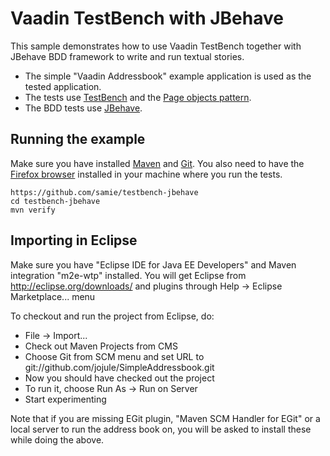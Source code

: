 Vaadin TestBench with JBehave
=============================

This sample demonstrates how to use Vaadin TestBench together with JBehave BDD framework to
write and run textual stories.
 * The simple "Vaadin Addressbook" example application is used as the tested application.
 * The tests use [TestBench](https://vaadin.com/add-ons/testbench) and the 
   [Page objects pattern](https://code.google.com/p/selenium/wiki/PageObjects). 
 * The BDD tests use [JBehave](http://jbehave.org/).

Running the example
-------------------
Make sure you have installed [Maven](http://maven.apache.org/) and 
[Git](http://git-scm.com/). You also need to have the 
[Firefox browser](https://www.mozilla.org/en-US/firefox/new/) installed 
in your machine where you run the tests. 


    https://github.com/samie/testbench-jbehave
    cd testbench-jbehave
    mvn verify


Importing in Eclipse
--------------------
Make sure you have "Eclipse IDE for Java EE Developers" and Maven integration 
"m2e-wtp" installed. You will get Eclipse from http://eclipse.org/downloads/ and 
plugins through Help -> Eclipse Marketplace... menu

To checkout and run the project from Eclipse, do:
- File -> Import...
- Check out Maven Projects from CMS
- Choose Git from SCM menu and set URL to git://github.com/jojule/SimpleAddressbook.git
- Now you should have checked out the project
- To run it, choose Run As -> Run on Server
- Start experimenting

Note that if you are missing EGit plugin, "Maven SCM Handler for EGit" or a 
local server to run the address book on, you will be asked to install these 
while doing the above.

